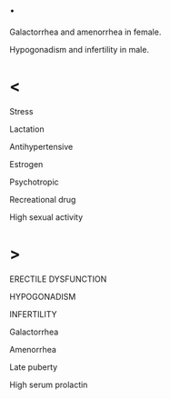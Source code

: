 # .

Galactorrhea and amenorrhea in female.

Hypogonadism and infertility in male.

# <

Stress

Lactation

Antihypertensive

Estrogen

Psychotropic

Recreational drug

High sexual activity

# >

ERECTILE DYSFUNCTION

HYPOGONADISM

INFERTILITY

Galactorrhea

Amenorrhea

Late puberty

High serum prolactin
